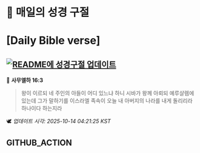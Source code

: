 # 🙏 매일의 성경 구절
# [Daily Bible verse]
## [![README에 성경구절 업데이트](https://github.com/DONGSUKA/first_test/actions/workflows/update-readme-bible.yml/badge.svg)](https://github.com/DONGSUKA/first_test/actions/workflows/update-readme-bible.yml)
<!-- START_BIBLE_VERSE -->
📖 **사무엘하 16:3**
> 왕이 이르되 네 주인의 아들이 어디 있느냐 하니 시바가 왕께 아뢰되 예루살렘에 있는데 그가 말하기를 이스라엘 족속이 오늘 내 아버지의 나라를 내게 돌리리라 하나이다 하는지라

🕊️ _업데이트 시각: 2025-10-14 04:21:25 KST_
  <!-- END_BIBLE_VERSE -->
## GITHUB_ACTION
